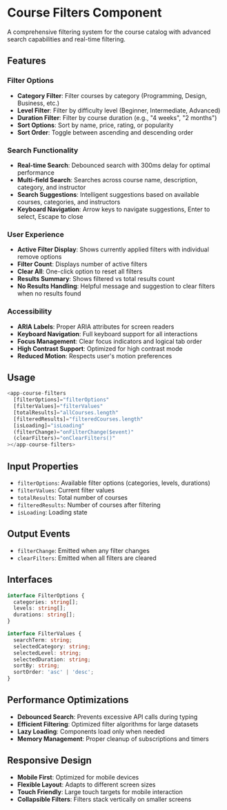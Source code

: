 # Course Filters Component

A comprehensive filtering system for the course catalog with advanced search capabilities and real-time filtering.

## Features

### Filter Options
- **Category Filter**: Filter courses by category (Programming, Design, Business, etc.)
- **Level Filter**: Filter by difficulty level (Beginner, Intermediate, Advanced)
- **Duration Filter**: Filter by course duration (e.g., "4 weeks", "2 months")
- **Sort Options**: Sort by name, price, rating, or popularity
- **Sort Order**: Toggle between ascending and descending order

### Search Functionality
- **Real-time Search**: Debounced search with 300ms delay for optimal performance
- **Multi-field Search**: Searches across course name, description, category, and instructor
- **Search Suggestions**: Intelligent suggestions based on available courses, categories, and instructors
- **Keyboard Navigation**: Arrow keys to navigate suggestions, Enter to select, Escape to close

### User Experience
- **Active Filter Display**: Shows currently applied filters with individual remove options
- **Filter Count**: Displays number of active filters
- **Clear All**: One-click option to reset all filters
- **Results Summary**: Shows filtered vs total results count
- **No Results Handling**: Helpful message and suggestion to clear filters when no results found

### Accessibility
- **ARIA Labels**: Proper ARIA attributes for screen readers
- **Keyboard Navigation**: Full keyboard support for all interactions
- **Focus Management**: Clear focus indicators and logical tab order
- **High Contrast Support**: Optimized for high contrast mode
- **Reduced Motion**: Respects user's motion preferences

## Usage

```typescript
<app-course-filters
  [filterOptions]="filterOptions"
  [filterValues]="filterValues"
  [totalResults]="allCourses.length"
  [filteredResults]="filteredCourses.length"
  [isLoading]="isLoading"
  (filterChange)="onFilterChange($event)"
  (clearFilters)="onClearFilters()"
></app-course-filters>
```

## Input Properties

- `filterOptions`: Available filter options (categories, levels, durations)
- `filterValues`: Current filter values
- `totalResults`: Total number of courses
- `filteredResults`: Number of courses after filtering
- `isLoading`: Loading state

## Output Events

- `filterChange`: Emitted when any filter changes
- `clearFilters`: Emitted when all filters are cleared

## Interfaces

```typescript
interface FilterOptions {
  categories: string[];
  levels: string[];
  durations: string[];
}

interface FilterValues {
  searchTerm: string;
  selectedCategory: string;
  selectedLevel: string;
  selectedDuration: string;
  sortBy: string;
  sortOrder: 'asc' | 'desc';
}
```

## Performance Optimizations

- **Debounced Search**: Prevents excessive API calls during typing
- **Efficient Filtering**: Optimized filter algorithms for large datasets
- **Lazy Loading**: Components load only when needed
- **Memory Management**: Proper cleanup of subscriptions and timers

## Responsive Design

- **Mobile First**: Optimized for mobile devices
- **Flexible Layout**: Adapts to different screen sizes
- **Touch Friendly**: Large touch targets for mobile interaction
- **Collapsible Filters**: Filters stack vertically on smaller screens
